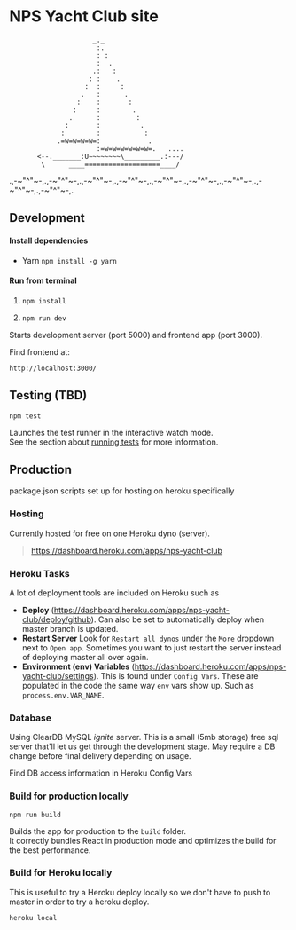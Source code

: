 # NPS Yacht Club site 

                         _._
                          :.
                          : :
                          :  .
                         .:   :
                        : :    .
                       :  :     :
                      .   :      .
                     :    :       :
                    :     :        .
                   .      :         :
                  :       :          .
                 :        :           :
                .=w=w=w=w=:            .
                          :=w=w=w=w=w=w=.   ....
           <--._______:U~~~~~~~~\_________.:---/
            \      ____===================____/
.,-~"^"~-,.,-~"^"~-,.,-~"^"~-,.,-~"^"~-,.,-~"^"~-,.,-~"^"~-,.,-~"^"~-,.,-~"^"~-,.,-~"^"~-,.


## Development

#### Install dependencies

- Yarn `npm install -g yarn`

#### Run from terminal

1. `npm install`

2. `npm run dev`

Starts development server (port 5000) and frontend app (port 3000).

Find frontend at:

`http://localhost:3000/`

## Testing (TBD)

`npm test`

Launches the test runner in the interactive watch mode.<br>
See the section about [running tests](https://facebook.github.io/create-react-app/docs/running-tests) for more information.

## Production
package.json scripts set up for hosting on heroku specifically

### Hosting
Currently hosted for free on one Heroku dyno (server).
> https://dashboard.heroku.com/apps/nps-yacht-club

### Heroku Tasks
A lot of deployment tools are included on Heroku such as
- **Deploy** (https://dashboard.heroku.com/apps/nps-yacht-club/deploy/github). Can
  also be set to automatically deploy when master branch is updated.
- **Restart Server** Look for `Restart all dynos` under the `More` dropdown next
  to `Open app`. Sometimes you want to just restart the server instead of deploying
  master all over again.
- **Environment (env) Variables** (https://dashboard.heroku.com/apps/nps-yacht-club/settings).
  This is found under `Config Vars`. These are populated in the code the same way
  `env` vars show up. Such as `process.env.VAR_NAME`.

### Database
Using ClearDB MySQL _ignite_ server. This is a small (5mb storage) free sql server that'll 
let us get through the development stage. May require a DB change before final
delivery depending on usage.

Find DB access information in Heroku Config Vars

### Build for production locally
`npm run build`

Builds the app for production to the `build` folder.<br>
It correctly bundles React in production mode and optimizes the build for the best performance.

### Build for Heroku locally
This is useful to try a Heroku deploy locally so we don't have to push to master in
order to try a heroku deploy.

`heroku local`